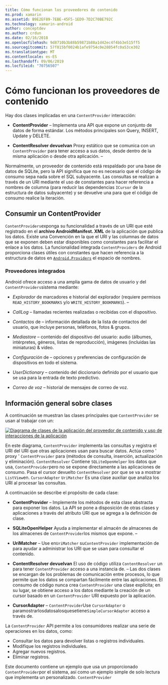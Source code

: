 ```yaml
---
title: Cómo funcionan los proveedores de contenido
ms.prod: xamarin
ms.assetid: B9E2EF89-7EBE-45F5-1ED9-7D2C70BE792C
ms.technology: xamarin-android
author: conceptdev
ms.author: crdun
ms.date: 02/16/2018
ms.openlocfilehash: 9d8710b3b88b59871b88a1d42ec4f4bb3e515ff5
ms.sourcegitcommit: 57f815bf0024b1afe9754c0e28054fc0a53ce302
ms.translationtype: MT
ms.contentlocale: es-ES
ms.lasthandoff: 09/06/2019
ms.locfileid: "70756507"
---
```

# <a name="how-content-providers-work"></a>Cómo funcionan los proveedores de contenido

Hay dos clases implicadas en una `ContentProvider` interacción:

- **ContentProvider** &ndash; Implementa una API que expone un conjunto de datos de forma estándar. Los métodos principales son Query, INSERT, Update y DELETE.

- **ContentResolver devuelvan** Proxy estático que se comunica con un `ContentProvider` para tener acceso a sus datos, desde dentro de la misma aplicación o desde otra aplicación. &ndash;

Normalmente, un proveedor de contenido está respaldado por una base de datos de SQLite, pero la API significa que no es necesario que el código de consumo sepa nada sobre el SQL subyacente. Las consultas se realizan a través de un URI mediante el uso de constantes para hacer referencia a nombres de columna (para reducir las dependencias `ICursor` de la estructura de datos subyacente) y se devuelve una para que el código de consumo realice la iteración.

## <a name="consuming-a-contentprovider"></a>Consumir un ContentProvider

`ContentProviders`exponga su funcionalidad a través de un URI que esté registrado en el **archivo AndroidManifest. XML** de la aplicación que publica los datos. Existe una Convención en la que el URI y las columnas de datos que se exponen deben estar disponibles como constantes para facilitar el enlace a los datos. La funcionalidad integrada `ContentProviders` de Android proporciona clases útiles con constantes que hacen referencia a la estructura de datos en [`Android.Providers`](xref:Android.Provider) el espacio de nombres.

### <a name="built-in-providers"></a>Proveedores integrados

Android ofrece acceso a una amplia gama de datos de usuario y del `ContentProviders`sistema mediante:

- *Explorador* de marcadores e historial del explorador (requiere permisos `READ_HISTORY_BOOKMARKS` y/o `WRITE_HISTORY_BOOKMARKS`). &ndash;

- *CallLog* &ndash; llamadas recientes realizadas o recibidas con el dispositivo.

- *Contactos* de &ndash; información detallada de la lista de contactos del usuario, que incluye personas, teléfonos, fotos & grupos.

- *Mediastore* &ndash; contenido del dispositivo del usuario: audio (álbumes, intérpretes, géneros, listas de reproducción), imágenes (incluidas las miniaturas) & vídeo.

- *Configuración* de &ndash; opciones y preferencias de configuración de dispositivos en todo el sistema.

- *UserDictionary* &ndash; contenido del diccionario definido por el usuario que se usa para la entrada de texto predictivo.

- *Correo de voz* &ndash; historial de mensajes de correo de voz.

## <a name="classes-overview"></a>Información general sobre clases

A continuación se muestran las clases principales que `ContentProvider` se usan al trabajar con un:

[![Diagrama de clases de la aplicación del proveedor de contenido y uso de interacciones de la aplicación](how-it-works-images/classdiagram1.png)](how-it-works-images/classdiagram1.png#lightbox)

En este diagrama, `ContentProvider` implementa las consultas y registra el URI del URI que otras aplicaciones usan para buscar datos. Actúa como ' proxy ' `ContentProvider` para (métodos de consulta, inserción, actualización y eliminación). `ContentResolver` Contiene `SQLiteOpenHelper` los datos que usa, `ContentProvider`pero no se expone directamente a las aplicaciones de consumo.
Pasa el cursor devuelto `ContentResolver` por que se va a mostrar `ListView`en. `CursorAdapter` `UriMatcher` Es una clase auxiliar que analiza los URI al procesar las consultas.

A continuación se describe el propósito de cada clase:

- **ContentProvider** &ndash; Implemente los métodos de esta clase abstracta para exponer los datos. La API se pone a disposición de otras clases y aplicaciones a través del atributo URI que se agrega a la definición de clase.

- **SQLiteOpenHelper** Ayuda a implementar el almacén de almacenes de los almacenes de `ContentProvider`los mismos que expone. &ndash;

- **UriMatcher** &ndash; Use en`UriMatcher` su`ContentProvider` implementación de para ayudar a administrar los URI que se usan para consultar el contenido.

- **ContentResolver devuelvan** El uso de código utiliza `ContentResolver` un para tener `ContentProvider` acceso a una instancia de. &ndash; Las dos clases se encargan de los problemas de comunicación entre procesos, lo que permite que los datos se compartan fácilmente entre las aplicaciones. El consumo de código nunca crea `ContentProvider` una clase explícita; en su lugar, se obtiene acceso a los datos mediante la creación de un cursor basado en un `ContentProvider` URI expuesto por la aplicación.

- **CursorAdapter** &ndash; `ContentProvider`Use `CursorAdapter` o paramostrarlosdatosalosquesetiene`SimpleCursorAdapter` acceso a través de.

La `ContentProvider` API permite a los consumidores realizar una serie de operaciones en los datos, como:

- Consultar los datos para devolver listas o registros individuales.
- Modifique los registros individuales.
- Agregar nuevos registros.
- Eliminar registros.

Este documento contiene un ejemplo que usa un proporcionado `ContentProvider`por el sistema, así como un ejemplo simple de solo lectura que implementa un personalizado. `ContentProvider`
